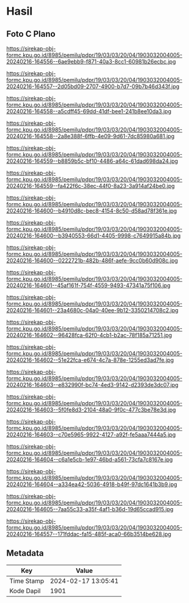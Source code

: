 # Hasil

## Foto C Plano

https://sirekap-obj-formc.kpu.go.id/8985/pemilu/pdpr/19/03/03/20/04/1903032004005-20240216-164556--6ae9ebb9-f871-40a3-8cc1-60981b26ecbc.jpg

https://sirekap-obj-formc.kpu.go.id/8985/pemilu/pdpr/19/03/03/20/04/1903032004005-20240216-164557--2d05bd09-2707-4900-b7d7-09b7b46d343f.jpg

https://sirekap-obj-formc.kpu.go.id/8985/pemilu/pdpr/19/03/03/20/04/1903032004005-20240216-164558--a5cdff45-69dd-41df-bee1-241b8ee10da3.jpg

https://sirekap-obj-formc.kpu.go.id/8985/pemilu/pdpr/19/03/03/20/04/1903032004005-20240216-164558--2a8e388f-6ffb-4e09-9d61-7dc85980a681.jpg

https://sirekap-obj-formc.kpu.go.id/8985/pemilu/pdpr/19/03/03/20/04/1903032004005-20240216-164559--b8859b5c-bf10-4486-a64c-61dad698da24.jpg

https://sirekap-obj-formc.kpu.go.id/8985/pemilu/pdpr/19/03/03/20/04/1903032004005-20240216-164559--fa422f6c-38ec-44f0-8a23-3a914af24be0.jpg

https://sirekap-obj-formc.kpu.go.id/8985/pemilu/pdpr/19/03/03/20/04/1903032004005-20240216-164600--b4910d8c-bec8-4154-8c50-d58ad78f361e.jpg

https://sirekap-obj-formc.kpu.go.id/8985/pemilu/pdpr/19/03/03/20/04/1903032004005-20240216-164600--b3940553-66d1-4405-9998-c7649915a84b.jpg

https://sirekap-obj-formc.kpu.go.id/8985/pemilu/pdpr/19/03/03/20/04/1903032004005-20240216-164600--0222721b-482b-486f-aefe-9cc0b60d908c.jpg

https://sirekap-obj-formc.kpu.go.id/8985/pemilu/pdpr/19/03/03/20/04/1903032004005-20240216-164601--45af161f-754f-4559-9493-47341a75f106.jpg

https://sirekap-obj-formc.kpu.go.id/8985/pemilu/pdpr/19/03/03/20/04/1903032004005-20240216-164601--23a4680c-04a0-40ee-9b12-3350214708c2.jpg

https://sirekap-obj-formc.kpu.go.id/8985/pemilu/pdpr/19/03/03/20/04/1903032004005-20240216-164602--96428fca-62f0-4cb1-b2ac-78f185a71251.jpg

https://sirekap-obj-formc.kpu.go.id/8985/pemilu/pdpr/19/03/03/20/04/1903032004005-20240216-164602--51e22fca-e674-4c7a-878e-1255ed3ad7fe.jpg

https://sirekap-obj-formc.kpu.go.id/8985/pemilu/pdpr/19/03/03/20/04/1903032004005-20240216-164603--e832990f-bc74-4ed3-9142-d2393de3dc07.jpg

https://sirekap-obj-formc.kpu.go.id/8985/pemilu/pdpr/19/03/03/20/04/1903032004005-20240216-164603--5f0fe8d3-2104-48a0-9f0c-477c3be78e3d.jpg

https://sirekap-obj-formc.kpu.go.id/8985/pemilu/pdpr/19/03/03/20/04/1903032004005-20240216-164603--c70e5965-9922-4127-a92f-fe5aaa7444a5.jpg

https://sirekap-obj-formc.kpu.go.id/8985/pemilu/pdpr/19/03/03/20/04/1903032004005-20240216-164604--c6a1e5cb-1e97-46bd-a561-73cfa7c8167e.jpg

https://sirekap-obj-formc.kpu.go.id/8985/pemilu/pdpr/19/03/03/20/04/1903032004005-20240216-164604--a334ea42-5036-4918-b49f-97dc1641b3b9.jpg

https://sirekap-obj-formc.kpu.go.id/8985/pemilu/pdpr/19/03/03/20/04/1903032004005-20240216-164605--7aa55c33-a35f-4af1-b36d-19d65ccad915.jpg

https://sirekap-obj-formc.kpu.go.id/8985/pemilu/pdpr/19/03/03/20/04/1903032004005-20240216-164557--171fddac-fa15-485f-aca0-66b3514be628.jpg


## Metadata

| Key        | Value               |
| ---------- | ------------------- |
| Time Stamp | 2024-02-17 13:05:41 |
| Kode Dapil | 1901                |



